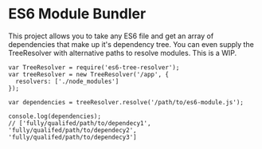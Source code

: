 # ES6 Module Bundler

This project allows you to take any ES6 file and get an array of dependencies that make up it's dependency tree.  You can even supply the TreeResolver with alternative paths to resolve modules.  This is a WIP.

```
var TreeResolver = require('es6-tree-resolver');
var treeResolver = new TreeResolver('/app', {
  resolvers: ['./node_modules']
});

var dependencies = treeResolver.resolve('/path/to/es6-module.js');

console.log(dependencies);
// ['fully/qualifed/path/to/dependecy1', 'fully/qualifed/path/to/dependecy2', 'fully/qualifed/path/to/dependecy3']
```
